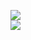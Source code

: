 [![](https://img.shields.io/badge/Made%20With-Github%20Spray-lightgrey.svg?style=for-the-badge&logo=github)](https://github.com/Annihil/github-spray#22827)  
[![](https://i.imgur.com/2DrTn0Z.gif)](https://github.com/Annihil/github-spray)